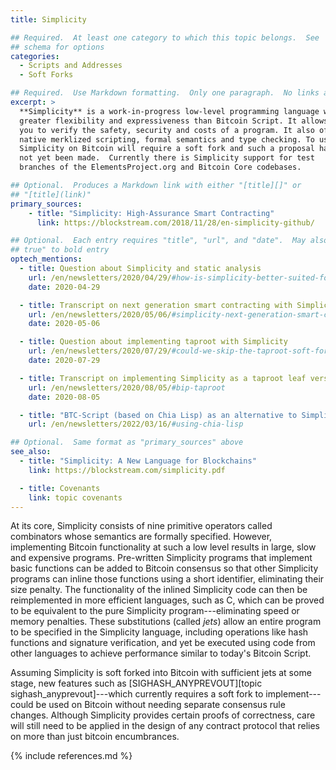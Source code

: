 ```yaml
---
title: Simplicity

## Required.  At least one category to which this topic belongs.  See
## schema for options
categories:
  - Scripts and Addresses
  - Soft Forks

## Required.  Use Markdown formatting.  Only one paragraph.  No links allowed.
excerpt: >
  **Simplicity** is a work-in-progress low-level programming language with
  greater flexibility and expressiveness than Bitcoin Script. It allows
  you to verify the safety, security and costs of a program. It also offers
  native merklized scripting, formal semantics and type checking. To use
  Simplicity on Bitcoin will require a soft fork and such a proposal has
  not yet been made.  Currently there is Simplicity support for test
  branches of the ElementsProject.org and Bitcoin Core codebases.

## Optional.  Produces a Markdown link with either "[title][]" or
## "[title](link)"
primary_sources:
    - title: "Simplicity: High-Assurance Smart Contracting"
      link: https://blockstream.com/2018/11/28/en-simplicity-github/

## Optional.  Each entry requires "title", "url", and "date".  May also use "feature:
## true" to bold entry
optech_mentions:
  - title: Question about Simplicity and static analysis
    url: /en/newsletters/2020/04/29/#how-is-simplicity-better-suited-for-static-analysis-compared-to-script
    date: 2020-04-29

  - title: Transcript on next generation smart contracting with Simplicity
    url: /en/newsletters/2020/05/06/#simplicity-next-generation-smart-contracting
    date: 2020-05-06

  - title: Question about implementing taproot with Simplicity
    url: /en/newsletters/2020/07/29/#could-we-skip-the-taproot-soft-fork-and-instead-use-simplicity-to-write-the-equivalent-of-taproot-scripts
    date: 2020-07-29

  - title: Transcript on implementing Simplicity as a taproot leaf version
    url: /en/newsletters/2020/08/05/#bip-taproot
    date: 2020-08-05

  - title: "BTC-Script (based on Chia Lisp) as an alternative to Simplicity"
    url: /en/newsletters/2022/03/16/#using-chia-lisp

## Optional.  Same format as "primary_sources" above
see_also:
  - title: "Simplicity: A New Language for Blockchains"
    link: https://blockstream.com/simplicity.pdf

  - title: Covenants
    link: topic covenants
---
```

At its core, Simplicity consists of nine primitive operators called
combinators whose semantics are formally specified. However,
implementing Bitcoin functionality at such a low level results in
large, slow and expensive programs.  Pre-written Simplicity programs
that implement basic functions can be added to Bitcoin consensus so
that other Simplicity programs can inline those functions using a
short identifier, eliminating their size penalty.  The functionality
of the inlined Simplicity code can then be reimplemented in more
efficient languages, such as C, which can be proved to be equivalent
to the pure Simplicity program---eliminating speed or memory
penalties.  These substitutions (called *jets*) allow an entire
program to be specified in the Simplicity language, including
operations like hash functions and signature verification, and yet
be executed using code from other languages to achieve performance
similar to today's Bitcoin Script.

Assuming Simplicity is soft forked into Bitcoin with sufficient jets
at some stage, new features such as [SIGHASH_ANYPREVOUT][topic
sighash_anyprevout]---which currently requires a soft fork to
implement---could be used on Bitcoin without needing separate
consensus rule changes.  Although Simplicity provides certain proofs of
correctness, care will still need to be applied in the design of any
contract protocol that relies on more than just bitcoin encumbrances.

{% include references.md %}
